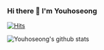 ### Hi there 👋 I'm Youhoseong


<!--
**Youhoseong/Youhoseong** is a ✨ _special_ ✨ repository because its `README.md` (this file) appears on your GitHub profile.

Here are some ideas to get you started:

- 🔭 I’m currently working on ...
- 🌱 I’m currently learning ...
- 👯 I’m looking to collaborate on ...
- 🤔 I’m looking for help with ...
- 💬 Ask me about ...
- 📫 How to reach me: ...
- 😄 Pronouns: ...
- ⚡ Fun fact: ...
-->


[![Hits](https://hits.seeyoufarm.com/api/count/incr/badge.svg?url=https%3A%2F%2Fgithub.com%2FYouhoseong&count_bg=%233D23BE&title_bg=%23DB1A1A&icon=&icon_color=%23D10202&title=hits&edge_flat=true)](https://hits.seeyoufarm.com)


![Youhoseong's github stats](https://github-readme-stats.vercel.app/api?username=Youhoseong&show_icons=true)
